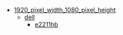 * [1920_pixel_width_1080_pixel_height](1920_pixel_width_1080_pixel_height)
  * [dell](1920_pixel_width_1080_pixel_height/dell)
    * [e2211hb](1920_pixel_width_1080_pixel_height/dell/e2211hb)
